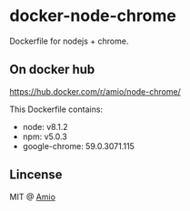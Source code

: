 # docker-node-chrome

Dockerfile for nodejs + chrome.

## On docker hub

https://hub.docker.com/r/amio/node-chrome/

This Dockerfile contains:

- node: v8.1.2
- npm: v5.0.3
- google-chrome: 59.0.3071.115

## Lincense

MIT @ [Amio](https://github.com/amio)
